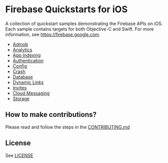 # Firebase Quickstarts for iOS

A collection of quickstart samples demonstrating the Firebase APIs on iOS. Each sample contains targets
for both Objective-C and Swift. For more information, see https://firebase.google.com.

- [Admob](admob)
- [Analytics](analytics)
- [App Indexing](app-indexing)
- [Authentication](authentication)
- [Config](config)
- [Crash](crash)
- [Database](database)
- [Dynamic Links](dynamiclinks)
- [Invites](invites)
- [Cloud Messaging](messaging)
- [Storage](storage)

## How to make contributions?
Please read and follow the steps in the [CONTRIBUTING.md](CONTRIBUTING.md)

## License
See [LICENSE](LICENSE)
